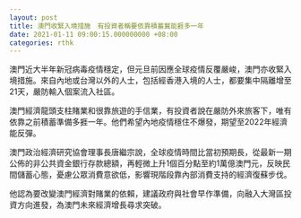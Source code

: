 ```yaml
---
layout: post
title: 澳門收緊入境措施　有投資者稱要依靠積蓄冀能捱多一年
date: 2021-01-11 09:00:15.000000000 +08:00
categories: rthk
---
```


澳門近大半年新冠病毒疫情穩定，但元旦前因應全球疫情反覆嚴峻，澳門亦收緊入境措施。來自內地或台灣以外的人士，包括經香港入境的人士，都要集中隔離增至21天，嚴防輸入個案流入社區。

澳門經濟龍頭支柱賭業和很靠旅遊的手信業，有投資者說在嚴防外來旅客下，唯有依靠之前積蓄準備多捱一年。他們希望內地疫情穩住不爆發，期望至2022年經濟能反彈。

澳門政治經濟研究協會理事長唐繼宗說，全球疫情時間比當初預期長，從最新一期公佈的非公共資金銀行存款總額，再輕微上升1個百分點至約1萬億澳門元，反映民間儲蓄心態，憂慮公眾消費意欲低，影響現階段靠內部消費支持的經濟復蘇步伐。

他認為要改變澳門經濟對賭業的依賴，建議政府與社會早作準備，向融入大灣區投資方向進發，為澳門未來經濟增長尋求突破。
